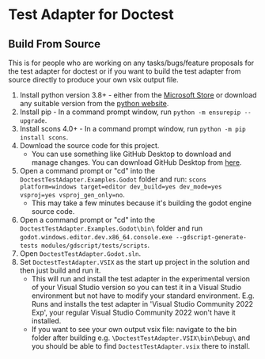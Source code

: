 # Test Adapter for Doctest

## Build From Source
This is for people who are working on any tasks/bugs/feature proposals for the test adapter for doctest or if you want to build the test adapter from source directly to produce your own vsix output file.
1. Install python version 3.8+ - either from the [Microsoft Store](https://apps.microsoft.com/detail/9PNRBTZXMB4Z?hl=en-us&gl=GB&ocid=pdpshare) or download any suitable version from the [python website](https://www.python.org/downloads/windows/).
2. Install pip - In a command prompt window, run `python -m ensurepip --upgrade`.
3. Install scons 4.0+ - In a command prompt window, run `python -m pip install scons`.
4. Download the source code for this project.
	* You can use something like GitHub Desktop to download and manage changes. You can download GitHub Desktop from [here](https://desktop.github.com/download/).
5. Open a command prompt or "cd" into the `DoctestTestAdapter.Examples.Godot` folder and run: `scons platform=windows target=editor dev_build=yes dev_mode=yes vsproj=yes vsproj_gen_only=no`.
	* This may take a few minutes because it's building the godot engine source code.
6. Open a command prompt or "cd" into the `DoctestTestAdapter.Examples.Godot\bin\` folder and run `godot.windows.editor.dev.x86_64.console.exe --gdscript-generate-tests modules/gdscript/tests/scripts`.
7. Open `DoctestTestAdapter.Godot.sln`.
8. Set `DoctestTestAdapter.VSIX` as the start up project in the solution and then just build and run it.
	* This will run and install the test adapter in the experimental version of your Visual Studio version so you can test it in a Visual Studio environment but not have to modify your standard environment. E.g. Runs and installs the test adapter in 'Visual Studio Community 2022 Exp', your regular Visual Studio Community 2022 won't have it installed.  
	* If you want to see your own output vsix file: navigate to the bin folder after building e.g. `\DoctestTestAdapter.VSIX\bin\Debug\` and you should be able to find `DoctestTestAdapter.vsix` there to install.
